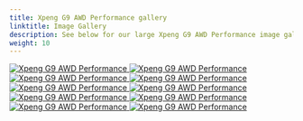 ```yaml
---
title: Xpeng G9 AWD Performance gallery
linktitle: Image Gallery
description: See below for our large Xpeng G9 AWD Performance image gallery. Click pictures for high-resolution versions.
weight: 10
---
```

<!-- markdownlint-disable MD033 -->
<div class="pswp-gallery pswp-gallery--single-column" id="my-gallery">
<a href="https://media.evkx.net/multimedia/models/xpeng/g9/g9_awd_performance/exterior_1.jpg"
data-pswp-src="https://media.evkx.net/multimedia/models/xpeng/g9/g9_awd_performance/exterior_1.jpg"
data-pswp-width="3000"
data-pswp-height="2002" 
target="_blank">
<img src="https://media.evkx.net/multimedia/models/xpeng/g9/g9_awd_performance/exterior_1_st.jpg" alt="Xpeng G9 AWD Performance" />
</a>
<a href="https://media.evkx.net/multimedia/models/xpeng/g9/g9_awd_performance/exterior_2.jpeg"
data-pswp-src="https://media.evkx.net/multimedia/models/xpeng/g9/g9_awd_performance/exterior_2.jpeg"
data-pswp-width="3000"
data-pswp-height="1687" 
target="_blank">
<img src="https://media.evkx.net/multimedia/models/xpeng/g9/g9_awd_performance/exterior_2_st.jpeg" alt="Xpeng G9 AWD Performance" />
</a>
<a href="https://media.evkx.net/multimedia/models/xpeng/g9/g9_awd_performance/exterior_3.jpg"
data-pswp-src="https://media.evkx.net/multimedia/models/xpeng/g9/g9_awd_performance/exterior_3.jpg"
data-pswp-width="3000"
data-pswp-height="1999" 
target="_blank">
<img src="https://media.evkx.net/multimedia/models/xpeng/g9/g9_awd_performance/exterior_3_st.jpg" alt="Xpeng G9 AWD Performance" />
</a>
<a href="https://media.evkx.net/multimedia/models/xpeng/g9/g9_awd_performance/exterior_4.jpg"
data-pswp-src="https://media.evkx.net/multimedia/models/xpeng/g9/g9_awd_performance/exterior_4.jpg"
data-pswp-width="3000"
data-pswp-height="2002" 
target="_blank">
<img src="https://media.evkx.net/multimedia/models/xpeng/g9/g9_awd_performance/exterior_4_st.jpg" alt="Xpeng G9 AWD Performance" />
</a>
<a href="https://media.evkx.net/multimedia/models/xpeng/g9/g9_awd_performance/frontseats_1.jpeg"
data-pswp-src="https://media.evkx.net/multimedia/models/xpeng/g9/g9_awd_performance/frontseats_1.jpeg"
data-pswp-width="3000"
data-pswp-height="2250" 
target="_blank">
<img src="https://media.evkx.net/multimedia/models/xpeng/g9/g9_awd_performance/frontseats_1_st.jpeg" alt="Xpeng G9 AWD Performance" />
</a>
<a href="https://media.evkx.net/multimedia/models/xpeng/g9/g9_awd_performance/interior_1.jpeg"
data-pswp-src="https://media.evkx.net/multimedia/models/xpeng/g9/g9_awd_performance/interior_1.jpeg"
data-pswp-width="3000"
data-pswp-height="2250" 
target="_blank">
<img src="https://media.evkx.net/multimedia/models/xpeng/g9/g9_awd_performance/interior_1_st.jpeg" alt="Xpeng G9 AWD Performance" />
</a>
<a href="https://media.evkx.net/multimedia/models/xpeng/g9/g9_awd_performance/main_1.jpg"
data-pswp-src="https://media.evkx.net/multimedia/models/xpeng/g9/g9_awd_performance/main_1.jpg"
data-pswp-width="3000"
data-pswp-height="1999" 
target="_blank">
<img src="https://media.evkx.net/multimedia/models/xpeng/g9/g9_awd_performance/main_1_st.jpg" alt="Xpeng G9 AWD Performance" />
</a>
<a href="https://media.evkx.net/multimedia/models/xpeng/g9/g9_awd_performance/screens_1.jpg"
data-pswp-src="https://media.evkx.net/multimedia/models/xpeng/g9/g9_awd_performance/screens_1.jpg"
data-pswp-width="3000"
data-pswp-height="2002" 
target="_blank">
<img src="https://media.evkx.net/multimedia/models/xpeng/g9/g9_awd_performance/screens_1_st.jpg" alt="Xpeng G9 AWD Performance" />
</a>
<a href="https://media.evkx.net/multimedia/models/xpeng/g9/g9_awd_performance/secondrowseats_1.jpeg"
data-pswp-src="https://media.evkx.net/multimedia/models/xpeng/g9/g9_awd_performance/secondrowseats_1.jpeg"
data-pswp-width="3000"
data-pswp-height="1687" 
target="_blank">
<img src="https://media.evkx.net/multimedia/models/xpeng/g9/g9_awd_performance/secondrowseats_1_st.jpeg" alt="Xpeng G9 AWD Performance" />
</a>
<a href="https://media.evkx.net/multimedia/models/xpeng/g9/g9_awd_performance/trunk_1.jpg"
data-pswp-src="https://media.evkx.net/multimedia/models/xpeng/g9/g9_awd_performance/trunk_1.jpg"
data-pswp-width="3000"
data-pswp-height="2002" 
target="_blank">
<img src="https://media.evkx.net/multimedia/models/xpeng/g9/g9_awd_performance/trunk_1_st.jpg" alt="Xpeng G9 AWD Performance" />
</a>
</div>
<script type="module">
  import PhotoSwipeLightbox from '/js/photoswipe-lightbox.esm.js';
    const lightbox = new PhotoSwipeLightbox({
       gallery: '#my-gallery',
        children: 'a',
        pswpModule: () => import('/js/photoswipe.esm.js')
    });
lightbox.init();
</script>
